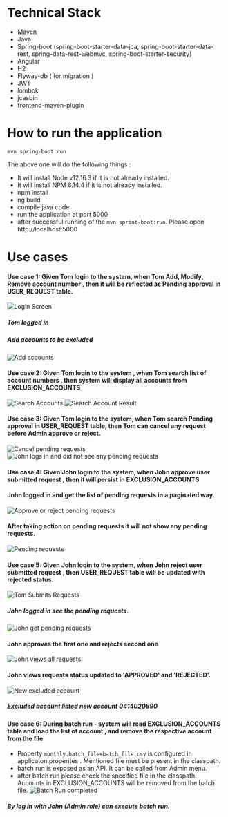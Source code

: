 # Technical Stack
* Maven 
* Java
* Spring-boot (spring-boot-starter-data-jpa, spring-boot-starter-data-rest, spring-data-rest-webmvc, spring-boot-starter-security)
* Angular
* H2
* Flyway-db ( for migration )
* JWT 
* lombok 
* jcasbin
* frontend-maven-plugin

# How to run the application
```
mvn spring-boot:run
```
The above one will do the following things :
* It will install Node v12.16.3 if it is not already installed.
* It will install NPM 6.14.4 if it is not already installed.
* npm install
* ng build
* compile java code
* run the application at port 5000
* after successful running of the `mvn sprint-boot:run`. Please open http://localhost:5000

# Use cases
#### Use case 1: Given Tom login to the system,  when Tom Add, Modify, Remove account number , then it will be  reflected as Pending approval in USER_REQUEST table.
![Login Screen](./docs/LoginScreen.png)
##### Tom logged in
##### Add accounts to be excluded
![Add accounts](./docs/AccountSubmission.png)

#### Use case 2: Given Tom login to the system , when Tom  search list of account numbers , then system will display all accounts from EXCLUSION_ACCOUNTS
![Search Accounts](./docs/SearchAccount.png)
![Search Account Result](./docs/AccountSearchResult.png)
#### Use case 3: Given Tom login to the system,  when Tom search Pending approval in USER_REQUEST table, then Tom can cancel any request before Admin approve or reject.
![Cancel pending requests](./docs/CancelPendingRequest.png)
![John logs in and did not see any pending requests](./docs/NoPendingRequests.png)
#### Use case 4: Given John login to the system, when John approve user submitted request ,  then it will persist in EXCLUSION_ACCOUNTS
#### John logged in and get the list of pending requests in a paginated way.
![Approve or reject pending requests](./docs/ApproveReject.png)
#### After taking action on pending requests it will not show any pending requests.
![Pending requests](./docs/NoPendingRequests.png)
#### Use case 5: Given John login to the system, when John reject user submitted request ,  then USER_REQUEST table will be updated with rejected status.
![Tom Submits Requests](./docs/TomSubmittedRequest.png)
##### John logged in see the pending requests.
![John get pending requests](./docs/JohnGotThePendingReques.png)
#### John approves the first one and rejects second one
![John views all requests](./docs/UserRequests.png)
#### John views requests status updated to 'APPROVED' and 'REJECTED'.
![New excluded account](./docs/ExcluedeAccounts.png)
##### Excluded account listed new account 0414020690
#### Use case 6: During batch run - system will read  EXCLUSION_ACCOUNTS table and load the list of account , and remove the respective account from the file
* Property `monthly.batch_file=batch_file.csv` is configured in applicaton.properites . Mentioned file must be present in the classpath.
* batch run is exposed as an API. It can be called from Admin menu.
* after batch run please check the specified file in the classpath. Accounts in EXCLUSION_ACCOUNTS will be removed from the batch file.
![Batch Run completed](./docs/batchRun.png)
##### By log in with John  (Admin role) can execute batch run.
